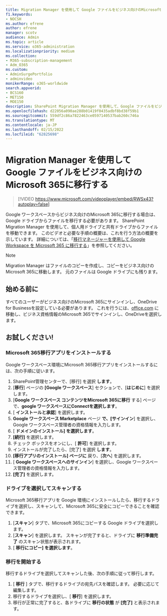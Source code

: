 ```yaml
---
title: Migration Manager を使用して Google ファイルをビジネス向けのMicrosoft 365に移行する
f1.keywords:
- NOCSH
ms.author: efrene
author: efrene
manager: scotv
audience: Admin
ms.topic: article
ms.service: o365-administration
ms.localizationpriority: medium
ms.collection:
- M365-subscription-management
- Adm_O365
ms.custom:
- AdminSurgePortfolio
- adminvideo
monikerRange: o365-worldwide
search.appverid:
- BCS160
- MET150
- MOE150
description: SharePoint Migration Manager を使用して、Google ファイルをビジネス向けのMicrosoft 365に移行する方法について説明します。
ms.openlocfilehash: d22056a090ae288b01419f0435adbf8bd38f59b1
ms.sourcegitcommit: 559df2c86a7822463ce0597140537bab260c746a
ms.translationtype: MT
ms.contentlocale: ja-JP
ms.lasthandoff: 02/15/2022
ms.locfileid: "62825698"
---
```

# <a name="migrate-google-files-to-microsoft-365-for-business-with-migration-manager"></a>Migration Manager を使用して Google ファイルをビジネス向けのMicrosoft 365に移行する

> [!VIDEO https://www.microsoft.com/videoplayer/embed/RWSx43?autoplay=false]

Google ワークスペースからビジネス向けのMicrosoft 365に移行する場合は、Google ドライブからファイルを移行する必要があります。 SharePoint Migration Manager を使用して、個人用ドライブと共有ドライブからファイルを移動できます。 このビデオと必要な手順の概要は、これを行う方法の概要を示しています。 詳細については、「[移行マネージャーを使用して Google Workspace を Microsoft 365 に移行する](/sharepointmigration/mm-google-overview)」を参照してください。

> [!NOTE]
> Migration Manager はファイルのコピーを作成し、コピーをビジネス向けのMicrosoft 365に移動します。 元のファイルは Google ドライブにも残ります。

## <a name="before-you-start"></a>始める前に

すべてのユーザーがビジネス向けのMicrosoft 365にサインインし、OneDrive for Businessを設定している必要があります。 これを行うには、[office.com](https://office.com) に移動し、ビジネス資格情報のMicrosoft 365でサインインし、OneDriveを選択します。

## <a name="try-it"></a>お試しください!

### <a name="install-the-microsoft-365-migration-app"></a>Microsoft 365移行アプリをインストールする
Google ワークスペース環境にMicrosoft 365移行アプリをインストールするには、次の手順に従います。 
1. SharePoint管理センターで、[移行] を選択 **します**。
2. [**移行**] ページの **[Google ワークスペース**] セクションで、[**はじめに**] を選択します。
3. [**Google ワークスペース コンテンツをMicrosoft 365に移行** する] ページで、**google ワークスペースにConnectを選択します**。
4. [ **インストールと承認**] を選択します。
5. **Google ワークスペース Marketplace** ページ **で、[サインイン**] を選択し、Google ワークスペース管理者の資格情報を入力します。
6. [ **ドメインのインストール] を選択します**。
7. **[続行]** を選択します。
8. チェック ボックスをオンにし、[ **許可**] を選択します。
9. インストールが完了したら、[完了] を選択 **します**。
10. **[移行アプリのインストール] ページに** 戻り、[**次へ**] を選択します。
11. [ **Google ワークスペースへのサインイン**] を選択し、Google ワークスペース管理者の資格情報を入力します。
12. **[完了]** を選択します。


### <a name="select-and-scan-your-drives"></a>ドライブを選択してスキャンする
Microsoft 365移行アプリを Google 環境にインストールしたら、移行するドライブを選択し、スキャンして、Microsoft 365に安全にコピーできることを確認できます。

1. [**スキャン**] タブで、Microsoft 365にコピーする Google ドライブを選択します。
2. [**スキャン**] を選択します。 スキャンが完了すると、ドライブに **移行準備完了** のスキャン状態が表示されます。
3. [ **移行にコピー] を選択します**。


### <a name="start-the-migration"></a>移行を開始する
移行するドライブを選択してスキャンした後、次の手順に従って移行します。
1. [ **移行** ] タブで、移行するドライブの宛先パスを確認します。 必要に応じて編集します。
2. 移行するドライブを選択し、[ **移行**] を選択します。 
3. 移行が正常に完了すると、各ドライブに **移行の状態** が **[完了]** と表示されます。






